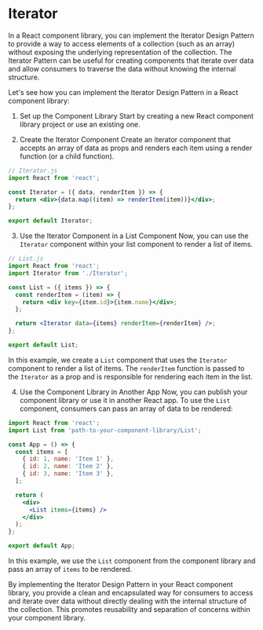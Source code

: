 # Iterator

In a React component library, you can implement the Iterator Design Pattern to provide a way to access elements of a collection (such as an array) without exposing the underlying representation of the collection. The Iterator Pattern can be useful for creating components that iterate over data and allow consumers to traverse the data without knowing the internal structure.

Let's see how you can implement the Iterator Design Pattern in a React component library:

1. Set up the Component Library
Start by creating a new React component library project or use an existing one.

2. Create the Iterator Component
Create an iterator component that accepts an array of data as props and renders each item using a render function (or a child function).

```jsx
// Iterator.js
import React from 'react';

const Iterator = ({ data, renderItem }) => {
  return <div>{data.map((item) => renderItem(item))}</div>;
};

export default Iterator;
```

3. Use the Iterator Component in a List Component
Now, you can use the `Iterator` component within your list component to render a list of items.

```jsx
// List.js
import React from 'react';
import Iterator from './Iterator';

const List = ({ items }) => {
  const renderItem = (item) => {
    return <div key={item.id}>{item.name}</div>;
  };

  return <Iterator data={items} renderItem={renderItem} />;
};

export default List;
```

In this example, we create a `List` component that uses the `Iterator` component to render a list of items. The `renderItem` function is passed to the `Iterator` as a prop and is responsible for rendering each item in the list.

4. Use the Component Library in Another App
Now, you can publish your component library or use it in another React app. To use the `List` component, consumers can pass an array of data to be rendered:

```jsx
import React from 'react';
import List from 'path-to-your-component-library/List';

const App = () => {
  const items = [
    { id: 1, name: 'Item 1' },
    { id: 2, name: 'Item 2' },
    { id: 3, name: 'Item 3' },
  ];

  return (
    <div>
      <List items={items} />
    </div>
  );
};

export default App;
```

In this example, we use the `List` component from the component library and pass an array of `items` to be rendered.

By implementing the Iterator Design Pattern in your React component library, you provide a clean and encapsulated way for consumers to access and iterate over data without directly dealing with the internal structure of the collection. This promotes reusability and separation of concerns within your component library.